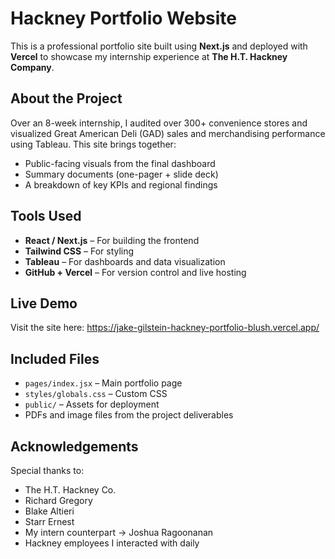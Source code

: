 # Hackney Portfolio Website

This is a professional portfolio site built using **Next.js** and deployed with **Vercel** to showcase my internship experience at **The H.T. Hackney Company**.

## About the Project

Over an 8-week internship, I audited over 300+ convenience stores and visualized Great American Deli (GAD) sales and merchandising performance using Tableau. This site brings together:
- Public-facing visuals from the final dashboard
- Summary documents (one-pager + slide deck)
- A breakdown of key KPIs and regional findings

## Tools Used

- **React / Next.js** – For building the frontend
- **Tailwind CSS** – For styling
- **Tableau** – For dashboards and data visualization
- **GitHub + Vercel** – For version control and live hosting

## Live Demo

Visit the site here: https://jake-gilstein-hackney-portfolio-blush.vercel.app/

## Included Files

- `pages/index.jsx` – Main portfolio page
- `styles/globals.css` – Custom CSS
- `public/` – Assets for deployment
- PDFs and image files from the project deliverables

## Acknowledgements

Special thanks to:
- The H.T. Hackney Co.
- Richard Gregory
- Blake Altieri
- Starr Ernest
- My intern counterpart -> Joshua Ragoonanan
- Hackney employees I interacted with daily
